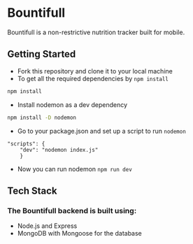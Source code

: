 # Bountifull
Bountifull is a non-restrictive nutrition tracker built for mobile.

## Getting Started
- Fork this repository and clone it to your local machine
- To get all the required dependencies by ```npm install ```
```bash
npm install 
```
- Install nodemon as a dev dependency 
```bash
npm install -D nodemon
```
- Go to your package.json and set up a script to run ```nodemon```
```
"scripts": {
    "dev": "nodemon index.js"
    }
```
- Now you can run nodemon ```npm run dev```

## Tech Stack
### The Bountifull backend is built using: 
- Node.js and Express
- MongoDB with Mongoose for the database
